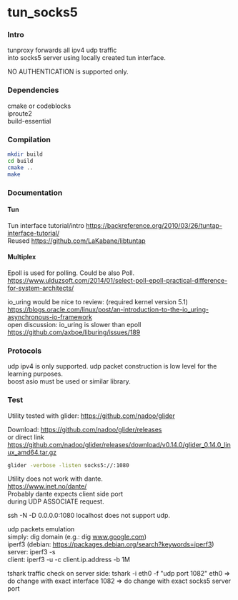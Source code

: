 # tun_socks5

### Intro
tunproxy forwards all ipv4 udp traffic   
into socks5 server using locally created tun interface.

NO AUTHENTICATION is supported only.

### Dependencies

cmake or codeblocks  
iproute2  
build-essential  

### Compilation

```sh
mkdir build
cd build
cmake ..
make
```

### Documentation 

#### Tun
Tun interface tutorial/intro https://backreference.org/2010/03/26/tuntap-interface-tutorial/  
Reused https://github.com/LaKabane/libtuntap   

#### Multiplex
Epoll is used for polling. Could be also Poll.   
https://www.ulduzsoft.com/2014/01/select-poll-epoll-practical-difference-for-system-architects/

io_uring would be nice to review: (required kernel version 5.1)
https://blogs.oracle.com/linux/post/an-introduction-to-the-io_uring-asynchronous-io-framework  
open discussion: io_uring is slower than epoll
https://github.com/axboe/liburing/issues/189

### Protocols
udp ipv4 is only supported.
udp packet construction is low level for the learning purposes.   
boost asio must be used or similar library.  

### Test
Utility tested with glider: https://github.com/nadoo/glider  
  
Download: https://github.com/nadoo/glider/releases  
or direct link  
https://github.com/nadoo/glider/releases/download/v0.14.0/glider_0.14.0_linux_amd64.tar.gz  
  
```sh
glider -verbose -listen socks5://:1080
````
  
Utility does not work with dante.  
https://www.inet.no/dante/  
Probably dante expects client side port   
during UDP ASSOCIATE request.  

ssh -N -D 0.0.0.0:1080 localhost
does not support udp.

udp packets emulation  
simply: dig domain (e.g.: dig www.google.com)  
iperf3 (debian: https://packages.debian.org/search?keywords=iperf3)  
server: iperf3 -s  
client: iperf3 -u -c client.ip.address -b 1M  

tshark traffic check on server side:
tshark -i eth0 -f "udp port 1082"
eth0 => do change with exact interface
1082 => do change with exact socks5 server port
